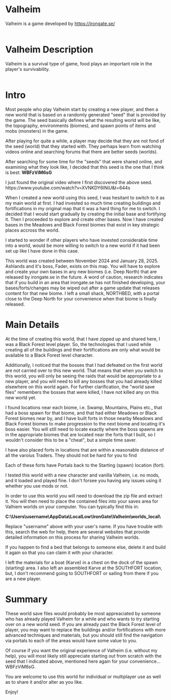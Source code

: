 # Valheim
Valheim is a game developed by https://irongate.se/<br/>
<br/>
# Valheim Description
Valheim is a survival type of game, food plays an important role in the player's survivability.<br/>
<br/>
# Intro
<p>Most people who play Valheim start by creating a new player, and then a new world that is based on a
randomly generated "seed" that is provided by the game. The seed basically defines what the resulting world
will be like, the topography, environments (biomes), and spawn points of items and mobs (monsters) in the game.
</p>
<p>After playing for quite a while, a player may decide that they are not fond of the seed (world) that they started
with. They perhaps learn from watching videos online and searching forums that there are better seeds (worlds).
</p>
<p>After searching for some time for the "seeds" that were shared online, and examining what they look like, I decided
that this seed is the one that I think is best: <b>WBFzViM6sG</b>
</p>
<p>
I just found the original video where I first discovered the above seed. https://www.youtube.com/watch?v=XVNKDY6lNiU&t=644s
</p>
<p>When I created a new world using this seed, I was hesitant to switch to it as my main world at first. I had invested so much
time creating buildings and fortifications in my original map that it was a hard thing for me to switch.
I decided that I would start gradually by creating the initial base and fortifying it. Then I proceeded to explore and
create other bases. Now I have created bases in the Meadows and Black Forest biomes that exist in key strategic places
accross the world.
</p>
<p>I started to wonder if other players who have invested considerable time into a world, would be more willing to switch to
a new world if it had been set up like I have done in this case.
</p>
<p>This world was created between November 2024 and January 28, 2025. Ashlands and it's boss, Fader, exists on this map. You
will have to explore and create your own bases in any new biomes (i.e. Deep North) that are released by irongate.se in the
future. A word of caution, research indicates that if you build in an area that irongate.se has not finished developing, your
bases/forts/changes may be wiped out after a game update that releases content for that new biome. I left a small shack,
NORTHBED, with a portal close to the Deep North for your convenience when that biome is finally released.
</p>

# Main Details
<p>At the time of creating this world, that I have zipped up and shared here, I was a Black Forest level player. So, the
technologies that I used while creating all of the buildings and their fortifications are only what would be available to
a Black Forest level character.
</p>
<p>Additionally, I noticed that the bosses that I had defeated on the first world are not carried over to this new world.
That means that when you switch to this world, you will only be seeing the raids that would be appropriate to a new
player, and you will need to kill any bosses that you had already killed elsewhere on this world again.
For further clarification, the "world save files" remembers the bosses that were killed, I have not killed any on this new world yet.
</p>
<p>I found locations near each biome, i.e. Swamp, Mountains, Plains etc., that had a boss spawn for that biome, and that had
either Meadows or Black Forest biomes near by, and I have built forts in those nearby Meadows and Black Forest biomes to
make progression to the next biome and locating it's boss easier. You will still need to locate exactly where the boss spawns
are in the appropriate biomes that are located near the forts that I bulit, so I wouldn't consider this to be a "cheat", but
a simple time saver.
</p>
<p>I have also placed forts in locations that are within a reasonable distance of all the varoius Traders.
They should not be hard for you to find
</p>
<p>Each of these forts have Portals back to the Starting (spawn) location (fort).
</p>
<p>I tested this world with a new character and vanilla Valheim, i.e. no mods, and it loaded and played fine.
I don't forsee you having any issues using it whether you use mods or not.
</p>
<p>In order to use this world you will need to download the zip file and extract it. You will then need to place the contained
files into your saves area for Valhiem worlds on your computer. You can typically find this in:</p>
<p><b>C:\Users\username\AppData\LocalLow\IronGate\Valheim\worlds_local\ </b>
</p>
<p>Replace "username" above with your user's name. If you have trouble with this, search the web for help, there are
several websites that provide detailed information on this process for sharing Valheim worlds.
</p>
<p>If you happen to find a bed that belongs to someone else, delete it and build it again so that you can claim it with
your character.
</p>
<p>I left the materials for a boat (Karve) in a chest on the dock of the spawn (starting) area. I also left an assembled Karve at the
SOUTHFORT location, but, I don't recommend going to SOUTHFORT or sailing from there if you are a new player.
</p>

# Summary
<p>These world save files would probably be most appreaciated by someone who has already played Valheim for a while and who
wants to try starting over on a new world seed. If you are already past the Black Forest level of player, you may
want to replace the buildings and/or fortifications with more advanced techniques and materials, but you should still find
the navigation via portals to each of the areas would have some value to you.
</p>
<p>Of course if you want the original experience of Valheim (i.e. without my help), you will most likely still appreciate
starting out from scratch with the seed that I indicated above, mentioned here again for your convenience... WBFzViM6sG.
</p>
<p>You are welcome to use this world for individual or multiplayer use as well as to share it and/or alter as you like.
</p>
<p>Enjoy!
</p>





